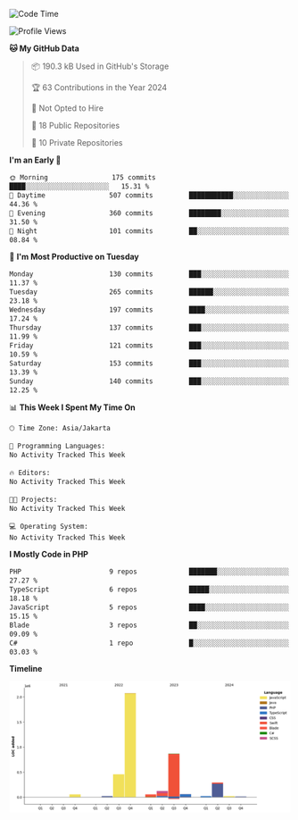<!--START_SECTION:waka-->
![Code Time](http://img.shields.io/badge/Code%20Time-518%20hrs%208%20mins-blue)

![Profile Views](http://img.shields.io/badge/Profile%20Views-0-blue)

**🐱 My GitHub Data** 

> 📦 190.3 kB Used in GitHub's Storage 
 > 
> 🏆 63 Contributions in the Year 2024
 > 
> 🚫 Not Opted to Hire
 > 
> 📜 18 Public Repositories 
 > 
> 🔑 10 Private Repositories 
 > 
**I'm an Early 🐤** 

```text
🌞 Morning                175 commits         ████░░░░░░░░░░░░░░░░░░░░░   15.31 % 
🌆 Daytime                507 commits         ███████████░░░░░░░░░░░░░░   44.36 % 
🌃 Evening                360 commits         ████████░░░░░░░░░░░░░░░░░   31.50 % 
🌙 Night                  101 commits         ██░░░░░░░░░░░░░░░░░░░░░░░   08.84 % 
```
📅 **I'm Most Productive on Tuesday** 

```text
Monday                   130 commits         ███░░░░░░░░░░░░░░░░░░░░░░   11.37 % 
Tuesday                  265 commits         ██████░░░░░░░░░░░░░░░░░░░   23.18 % 
Wednesday                197 commits         ████░░░░░░░░░░░░░░░░░░░░░   17.24 % 
Thursday                 137 commits         ███░░░░░░░░░░░░░░░░░░░░░░   11.99 % 
Friday                   121 commits         ███░░░░░░░░░░░░░░░░░░░░░░   10.59 % 
Saturday                 153 commits         ███░░░░░░░░░░░░░░░░░░░░░░   13.39 % 
Sunday                   140 commits         ███░░░░░░░░░░░░░░░░░░░░░░   12.25 % 
```


📊 **This Week I Spent My Time On** 

```text
🕑︎ Time Zone: Asia/Jakarta

💬 Programming Languages: 
No Activity Tracked This Week

🔥 Editors: 
No Activity Tracked This Week

🐱‍💻 Projects: 
No Activity Tracked This Week

💻 Operating System: 
No Activity Tracked This Week
```

**I Mostly Code in PHP** 

```text
PHP                      9 repos             ███████░░░░░░░░░░░░░░░░░░   27.27 % 
TypeScript               6 repos             █████░░░░░░░░░░░░░░░░░░░░   18.18 % 
JavaScript               5 repos             ████░░░░░░░░░░░░░░░░░░░░░   15.15 % 
Blade                    3 repos             ██░░░░░░░░░░░░░░░░░░░░░░░   09.09 % 
C#                       1 repo              █░░░░░░░░░░░░░░░░░░░░░░░░   03.03 % 
```



**Timeline**

![Lines of Code chart](https://raw.githubusercontent.com/brstreet2/brstreet2/main/assets/bar_graph.png)


<!--END_SECTION:waka-->
